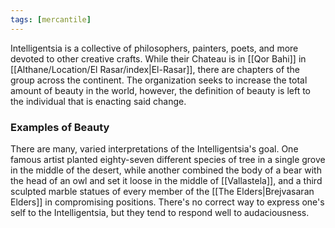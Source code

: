 ```yaml
---
tags: [mercantile]
---
```


Intelligentsia is a collective of philosophers, painters, poets, and more devoted to other creative crafts. While their Chateau is in [[Qor Bahi]] in [[Althane/Location/El Rasar/index|El-Rasar]], there are chapters of the group across the continent. The organization seeks to increase the total amount of beauty in the world, however, the definition of beauty is left to the individual that is enacting said change.
### Examples of Beauty

There are many, varied interpretations of the Intelligentsia's goal. One famous artist planted eighty-seven different species of tree in a single grove in the middle of the desert, while another combined the body of a bear with the head of an owl and set it loose in the middle of [[Vallastela]], and a third sculpted marble statues of every member of the [[The Elders|Brejvasaran Elders]] in compromising positions. There's no correct way to express one's self to the Intelligentsia, but they tend to respond well to audaciousness.
